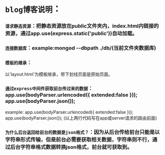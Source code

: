 # `blog博客说明`：

### `请求静态资源`：把静态资源放在public文件夹内，index.html内链接的资源，通过app.use(express.static('public'))自动加载。

### `连接数据库`：example:mongod --dbpath ./db/(当前文件夹数据库)

### `模板的继承`：
以'layout.html'为模板继承，带下划线页面是原始页面。

### `通过express中间件获取前台传过来的数据`：app.use(bodyParser.urlencoded({ extended:false })); app.use(bodyParser.json());
example:
app.use(bodyParser.urlencoded({ extended:false })); 
app.use(bodyParser.json());
(以上两行代码写在app或server请求的路由前面)

### `为什么后台返回给前台的数据是json格式？`：因为从后台传给前台只能是以字符串形式传输，但是前台必需要获取相关数据，字符串则不行，通过后台字符串格式数据转换json格式，前台就可获取到。